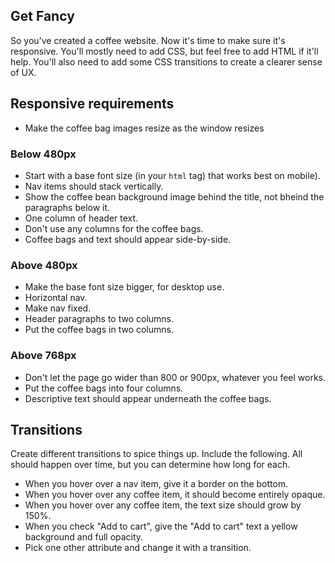 ## Get Fancy

So you've created a coffee website. Now it's time to make sure it's responsive. You'll mostly need to add CSS, but feel free to add HTML if it'll help. You'll also need to add some CSS transitions to create a clearer sense of UX.

## Responsive requirements

* Make the coffee bag images resize as the window resizes

### Below 480px

* Start with a base font size (in your `html` tag) that works best on mobile).
* Nav items should stack vertically.
* Show the coffee bean background image behind the title, not bheind the paragraphs below it.
* One column of header text.
* Don't use any columns for the coffee bags.
* Coffee bags and text should appear side-by-side.

### Above 480px

* Make the base font size bigger, for desktop use.
* Horizontal nav.
* Make nav fixed.
* Header paragraphs to two columns.
* Put the coffee bags in two columns.

### Above 768px

* Don't let the page go wider than 800 or 900px, whatever you feel works.
* Put the coffee bags into four columns.
* Descriptive text should appear underneath the coffee bags.

## Transitions

Create different transitions to spice things up. Include the following. All should happen over time, but you can determine how long for each.

* When you hover over a nav item, give it a border on the bottom.
* When you hover over any coffee item, it should become entirely opaque.
* When you hover over any coffee item, the text size should grow by 150%.
* When you check "Add to cart", give the "Add to cart" text a yellow background and full opacity.
* Pick one other attribute and change it with a transition.
